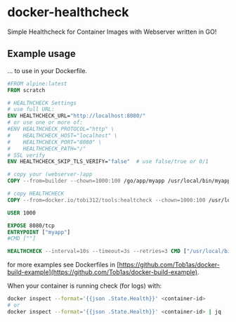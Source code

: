 # docker-healthcheck
Simple Healthcheck for Container Images with Webserver written in GO!


## Example usage

... to use in your Dockerfile.

```dockerfile
#FROM alpine:latest
FROM scratch

# HEALTHCHECK Settings
# use full URL:
ENV HEALTHCHECK_URL="http://localhost:8080/"
# or use one or more of:
#ENV HEALTHCHECK_PROTOCOL="http" \
#    HEALTHCHECK_HOST="localhost" \
#    HEALTHCHECK_PORT="8080" \
#    HEALTHCHECK_PATH="/"
# SSL verify
ENV HEALTHCHECK_SKIP_TLS_VERIFY="false"  # use false/true or 0/1

# copy your (webserver-)app
COPY --from=builder --chown=1000:100 /go/app/myapp /usr/local/bin/myapp

# copy HEALTHCHECK
COPY --from=docker.io/tobi312/tools:healtcheck --chown=1000:100 /usr/local/bin/healthcheck /usr/local/bin/healthcheck

USER 1000

EXPOSE 8080/tcp
ENTRYPOINT ["myapp"]
#CMD [""]

HEALTHCHECK --interval=10s --timeout=3s --retries=3 CMD ["/usr/local/bin/healthcheck"]
```

for more examples see Dockerfiles in [https://github.com/Tob1as/docker-build-example](https://github.com/Tob1as/docker-build-example).  


When your container is running check (for logs) with:
```sh
docker inspect --format='{{json .State.Health}}' <container-id>
# or
docker inspect --format='{{json .State.Health}}' <container-id> | jq
```